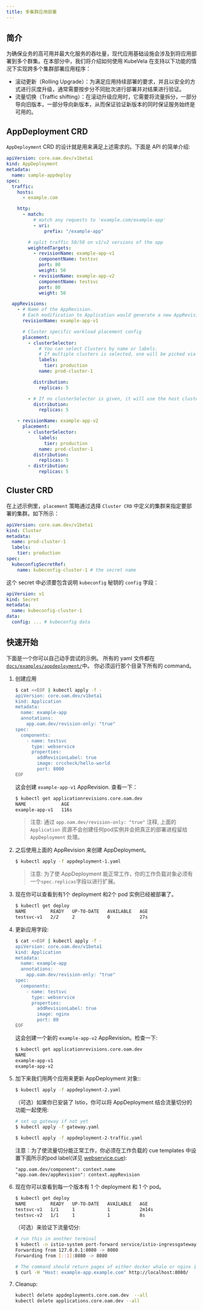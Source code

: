 ```yaml
---
title: 多集群应用部署
---
```


## 简介

为确保业务的高可用并最大化服务的吞吐量，现代应用基础设施会涉及到将应用部署到多个群集。在本部分中，我们将介绍如何使用 KubeVela 在支持以下功能的情况下实现跨多个集群部署应用程序：

- 滚动更新（Rolling Upgrade）：为满足应用持续部署的要求，并且以安全的方式进行灰度升级，通常需要按步分不同批次进行部署并对结果进行验证。
- 流量切换（Traffic shifting）：在滚动升级应用时，它需要将流量拆分，一部分导向旧版本，一部分导向新版本，从而保证验证新版本的同时保证服务始终是可用的。

## AppDeployment CRD

`AppDeployment` CRD 的设计就是用来满足上述需求的。下面是 API 的简单介绍:

```yaml
apiVersion: core.oam.dev/v1beta1
kind: AppDeployment
metadata:
  name: sample-appdeploy
spec:
  traffic:
    hosts:
      - example.com

    http:
      - match:
          # match any requests to 'example.com/example-app'
          - uri:
              prefix: "/example-app"

        # split traffic 50/50 on v1/v2 versions of the app
        weightedTargets:
          - revisionName: example-app-v1
            componentName: testsvc
            port: 80
            weight: 50
          - revisionName: example-app-v2
            componentName: testsvc
            port: 80
            weight: 50

  appRevisions:
    - # Name of the AppRevision.
      # Each modification to Application would generate a new AppRevision.
      revisionName: example-app-v1

      # Cluster specific workload placement config
      placement:
        - clusterSelector:
            # You can select Clusters by name or labels.
            # If multiple clusters is selected, one will be picked via a unique hashing algorithm.
            labels:
              tier: production
            name: prod-cluster-1

          distribution:
            replicas: 5

        - # If no clusterSelector is given, it will use the host cluster in which this CR exists
          distribution:
            replicas: 5

    - revisionName: example-app-v2
      placement:
        - clusterSelector:
            labels:
              tier: production
            name: prod-cluster-1
          distribution:
            replicas: 5
        - distribution:
            replicas: 5
```

## Cluster CRD

在上述示例里，`placement` 策略通过选择 `Cluster CRD` 中定义的集群来指定要部署的集群。如下所示：

```yaml
apiVersion: core.oam.dev/v1beta1
kind: Cluster
metadata:
  name: prod-cluster-1
  labels:
    tier: production
spec:
  kubeconfigSecretRef:
    name: kubeconfig-cluster-1 # the secret name
```

这个 secret 中必须要包含说明 `kubeconfig` 秘钥的 `config` 字段：

```yaml
apiVersion: v1
kind: Secret
metadata:
  name: kubeconfig-cluster-1
data:
  config: ... # kubeconfig data
```

## 快速开始

下面是一个你可以自己动手尝试的示例。 所有的 yaml 文件都在 [`docs/examples/appdeployment/`](https://github.com/oam-dev/kubevela/tree/master/docs/examples/appdeployment)中。
你必须运行那个目录下所有的 command。

1. 创建应用

   ```bash
   $ cat <<EOF | kubectl apply -f -
   apiVersion: core.oam.dev/v1beta1
   kind: Application
   metadata:
     name: example-app
     annotations:
       app.oam.dev/revision-only: "true"
   spec:
     components:
       - name: testsvc
         type: webservice
         properties:
           addRevisionLabel: true
           image: crccheck/hello-world
           port: 8000
   EOF
   ```

   这会创建 `example-app-v1` AppRevision. 查看一下：

   ```bash
   $ kubectl get applicationrevisions.core.oam.dev
   NAME             AGE
   example-app-v1   116s
   ```

   > 注意: 通过 `app.oam.dev/revision-only: "true"` 注释, 上面的 `Application` 资源不会创建任何pod实例并会把真正的部署进程留给 `AppDeployment` 处理。

2. 之后使用上面的 AppRevision 来创建 AppDeployment。

   ```bash
   $ kubectl apply -f appdeployment-1.yaml
   ```

   > 注意: 为了使 AppDeployment 能正常工作，你的工作负载对象必须有一个`spec.replicas`字段以进行扩展。

3. 现在你可以查看到有1个 deployment 和2个 pod 实例已经被部署了。

   ```bash
   $ kubectl get deploy
   NAME         READY   UP-TO-DATE   AVAILABLE   AGE
   testsvc-v1   2/2     2            0           27s
   ```

4. 更新应用字段:

   ```bash
   $ cat <<EOF | kubectl apply -f -
   apiVersion: core.oam.dev/v1beta1
   kind: Application
   metadata:
     name: example-app
     annotations:
       app.oam.dev/revision-only: "true"
   spec:
     components:
       - name: testsvc
         type: webservice
         properties:
           addRevisionLabel: true
           image: nginx
           port: 80
   EOF
   ```

   这会创建一个新的 `example-app-v2` AppRevision。检查一下:

   ```bash
   $ kubectl get applicationrevisions.core.oam.dev
   NAME
   example-app-v1
   example-app-v2
   ```

5. 加下来我们用两个应用来更新 AppDeployment 对象::

   ```bash
   $ kubectl apply -f appdeployment-2.yaml
   ```

   （可选）如果你已安装了 Istio，你可以将 AppDeployment 结合流量切分的功能一起使用:

   ```bash
   # set up gateway if not yet
   $ kubectl apply -f gateway.yaml

   $ kubectl apply -f appdeployment-2-traffic.yaml
   ```

   注意：为了使流量切分能正常工作，你必须在工作负载的 cue templates 中设置下面所示的pod label(详见 [webservice.cue](https://github.com/oam-dev/kubevela/blob/master/hack/vela-templates/cue/webservice.cue)):

   ```shell
   "app.oam.dev/component": context.name
   "app.oam.dev/appRevision": context.appRevision
   ```

6. 现在你可以查看到每一个版本有 1 个 deployment 和 1 个 pod。

   ```bash
   $ kubectl get deploy
   NAME         READY   UP-TO-DATE   AVAILABLE   AGE
   testsvc-v1   1/1     1            1           2m14s
   testsvc-v2   1/1     1            1           8s
   ```

   （可选）来验证下流量切分:

   ```bash
   # run this in another terminal
   $ kubectl -n istio-system port-forward service/istio-ingressgateway 8080:80
   Forwarding from 127.0.0.1:8080 -> 8080
   Forwarding from [::1]:8080 -> 8080

   # The command should return pages of either docker whale or nginx in 50/50
   $ curl -H "Host: example-app.example.com" http://localhost:8080/
   ```

7. Cleanup:

   ```bash
   kubectl delete appdeployments.core.oam.dev  --all
   kubectl delete applications.core.oam.dev --all
   ```
